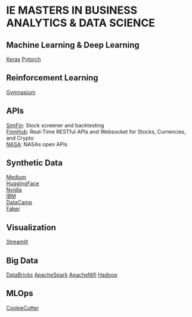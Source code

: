 # IE MASTERS IN BUSINESS ANALYTICS & DATA SCIENCE

## Machine Learning & Deep Learning
[Keras](https://keras.io/api/)
[Pytorch](https://docs.pytorch.org/docs/stable/index.html)

## Reinforcement Learning
[Gymnasium](https://gymnasium.farama.org/)

## APIs
[SimFin](https://www.simfin.com/en/financial-analytics/): Stock screener and backtesting  
[FinnHub](https://finnhub.io/): Real-Time RESTful APIs and Websocket for Stocks, Currencies, and Crypto  
[NASA](https://api.nasa.gov/): NASAs open APIs


## Synthetic Data
[Medium](https://moez-62905.medium.com/synthetic-data-is-the-future-of-artificial-intelligence-6fcfd2ce1a14)  
[HuggingFace](https://huggingface.co/blog/synthetic-data-generator)  
[Nvidia](https://www.nvidia.com/en-us/glossary/synthetic-data-generation/)  
[IBM](https://www.ibm.com/think/insights/synthetic-data-generation)  
[DataCamp](https://www.datacamp.com/tutorial/synthetic-data-generation)  
[Faker](https://fakerapi.it/)  


## Visualization
[Streamlit](https://docs.streamlit.io/get-started)


## Big Data
[DataBricks](https://community.cloud.databricks.com/login.html?next_url=%2Feditor%2Fnotebooks%2F1525544541118642%3Fo%3D307326948664440&tuuid=113a9e9e-e4c2-47af-aaeb-e587363df54f#command/1365989324005175)
[ApacheSpark](https://spark.apache.org/)
[ApacheNifi](https://nifi.apache.org/)
[Hadoop](https://hadoop.apache.org/)

## MLOps
[CookieCutter](https://cookiecutter-data-science.drivendata.org/#with-pip)